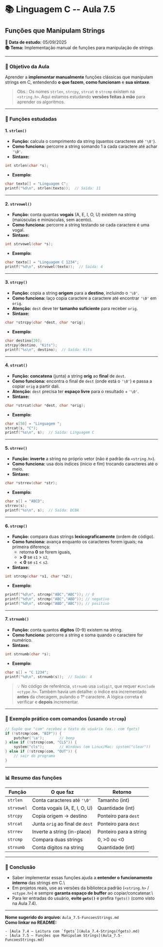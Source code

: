 # 📚 Linguagem C -- Aula 7.5

## Funções que Manipulam Strings

**📅 Data de estudo:** 05/09/2025\
**📚 Tema:** Implementação manual de funções para manipulação de strings

------------------------------------------------------------------------

### 🎯 Objetivo da Aula

Aprender a **implementar manualmente** funções clássicas que manipulam
strings em C, entendendo **o que fazem**, **como funcionam** e **sua sintaxe**.

> Obs.: Os nomes `strlen`, `strcpy`, `strcat` e `strcmp` existem na `<string.h>`.
> Aqui estamos estudando **versões feitas à mão** para aprender os algoritmos.

------------------------------------------------------------------------

### 🧰 Funções estudadas

#### 1. `strlen()`

- **Função:** calcula o comprimento da string (quantos caracteres até `'\0'`).
- **Como funciona:** percorre a string somando 1 a cada caractere até achar `'\0'`.
- **Sintaxe:**
```c
int strlen(char *s);
```
- **Exemplo:**
```c
char texto[] = "Linguagem C";
printf("%d\n", strlen(texto));  // Saída: 11
```

---

#### 2. `strvowel()`

- **Função:** conta quantas **vogais** (A, E, I, O, U) existem na string
  (maiúsculas e minúsculas, sem acento).
- **Como funciona:** percorre a string testando se cada caractere é uma vogal.
- **Sintaxe:**
```c
int strvowel(char *s);
```
- **Exemplo:**
```c
char texto[] = "Linguagem C 1234";
printf("%d\n", strvowel(texto));  // Saída: 4
```

---

#### 3. `strcpy()`

- **Função:** copia a string **origem** para a **destino**, incluindo o `'\0'`.
- **Como funciona:** laço copia caractere a caractere até encontrar `'\0'` em `orig`.
- **Atenção:** `dest` deve ter **tamanho suficiente** para receber `orig`.
- **Sintaxe:**
```c
char *strcpy(char *dest, char *orig);
```
- **Exemplo:**
```c
char destino[20];
strcpy(destino, "Kits");
printf("%s\n", destino);  // Saída: Kits
```

---

#### 4. `strcat()`

- **Função:** **concatena** (junta) a string **orig** ao **final** de `dest`.
- **Como funciona:** encontra o final de `dest` (onde está o `'\0'`) e passa a copiar `orig` a partir dali.
- **Atenção:** `dest` precisa ter **espaço livre** para o resultado + `'\0'`.
- **Sintaxe:**
```c
char *strcat(char *dest, char *orig);
```
- **Exemplo:**
```c
char s[50] = "Linguagem ";
strcat(s, "C");
printf("%s\n", s);  // Saída: Linguagem C
```

---

#### 5. `strrev()`

- **Função:** **inverte** a string no próprio vetor (não é padrão da `<string.h>`).
- **Como funciona:** usa dois índices (início e fim) trocando caracteres até o meio.
- **Sintaxe:**
```c
char *strrev(char *str);
```
- **Exemplo:**
```c
char s[] = "ABCD";
strrev(s);
printf("%s\n", s);  // Saída: DCBA
```

---

#### 6. `strcmp()`

- **Função:** compara duas strings **lexicograficamente** (ordem de código).
- **Como funciona:** avança enquanto os caracteres forem iguais; na primeira diferença:
  - retorna **0** se forem iguais,
  - **> 0** se `s1` > `s2`,
  - **< 0** se `s1` < `s2`.
- **Sintaxe:**
```c
int strcmp(char *s1, char *s2);
```
- **Exemplo:**
```c
printf("%d\n", strcmp("ABC","ABC")); // 0
printf("%d\n", strcmp("ABC","ABD")); // negativo
printf("%d\n", strcmp("ABD","ABC")); // positivo
```

---

#### 7. `strnumb()`

- **Função:** conta quantos **dígitos** (0–9) existem na string.
- **Como funciona:** percorre a string e soma quando o caractere for numérico.
- **Sintaxe:**
```c
int strnumb(char *s);
```
- **Exemplo:**
```c
char s[] = "C 1234";
printf("%d\n", strnumb(s));  // Saída: 4
```

> 💡 No código de referência, `strnumb` usa `isdigit`, que requer `#include <ctype.h>`.
> Também havia um detalhe: o índice era incrementado **antes** da checagem, pulando o 1º caractere.
> A lógica correta é verificar e **depois** incrementar.

------------------------------------------------------------------------

### 🧩 Exemplo prático com comandos (usando `strcmp`)

```c
// Supõe que "com" recebeu o texto do usuário (ex.: com fgets)
if (!strcmp(com, "BIP")) {
    putchar('\a');       // beep
} else if (!strcmp(com, "CLS")) {
    system("cls");       // Windows (em Linux/Mac: system("clear"))
} else if (!strcmp(com, "OUT")) {
    // sair do programa
}
```

------------------------------------------------------------------------

### 📊 Resumo das funções

Função      | O que faz                           | Retorno
------------|-------------------------------------|---------------------------
`strlen`    | Conta caracteres até `'\0'`         | Tamanho (int)
`strvowel`  | Conta vogais (A, E, I, O, U)        | Quantidade (int)
`strcpy`    | Copia origem → destino              | Ponteiro para `dest`
`strcat`    | Junta `orig` ao final de `dest`     | Ponteiro para `dest`
`strrev`    | Inverte a string (in-place)         | Ponteiro para a string
`strcmp`    | Compara duas strings                | 0, >0 ou <0
`strnumb`   | Conta dígitos na string             | Quantidade (int)

------------------------------------------------------------------------

### 📌 Conclusão

- Saber implementar essas funções ajuda a **entender o funcionamento interno** das strings em C.\
- Em projetos reais, use as versões da biblioteca padrão (`<string.h>` / `<ctype.h>`) e sempre **garanta espaço de buffer** ao copiar/concatenar.\
- Para ler entradas do usuário, **evite `gets()`** e prefira `fgets()` (como visto na Aula 7.4).

------------------------------------------------------------------------

**Nome sugerido do arquivo:** `Aula_7.5-FuncoesStrings.md`\
**Como linkar no README:**
```
- [Aula 7.4 — Leitura com `fgets`](Aula_7.4-Strings(fgets).md)
- [Aula 7.5 — Funções que Manipulam Strings](Aula_7.5-FuncoesStrings.md)
```
